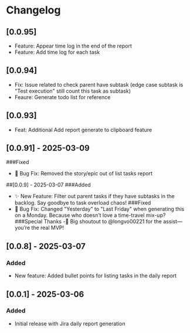 # Changelog
## [0.0.95]
- Feature: Appear time log in the end of the report
- Feature: Add time log for each task

## [0.0.94]
- Fix: Issue related to check parent have subtask (edge case subtask is "Test execution" still count this task as subtask)
- Feaure: Generate todo list for reference

## [0.0.93]
- Feat: Additional Add report generate to clipboard feature

## [0.0.91] - 2025-03-09
###Fixed
- 🐛 Bug Fix: Removed the story/epic out of list tasks report

##[0.0.9] - 2025-03-07
###Added
- ✨ New Feature: Filter out parent tasks if they have subtasks in the backlog. Say goodbye to task overload chaos!
###Fixed
- 🐛 Bug Fix: Changed "Yesterday" to "Last Friday" when generating this on a Monday. Because who doesn’t love a time-travel mix-up?
###Special Thanks
-🙌 Big shoutout to @longvo00221 for the assist—you’re the real MVP!

## [0.0.8] - 2025-03-07
### Added
- New feature: Added bullet points for listing tasks in the daily report

## [0.0.1] - 2025-03-06
### Added
- Initial release with Jira daily report generation
